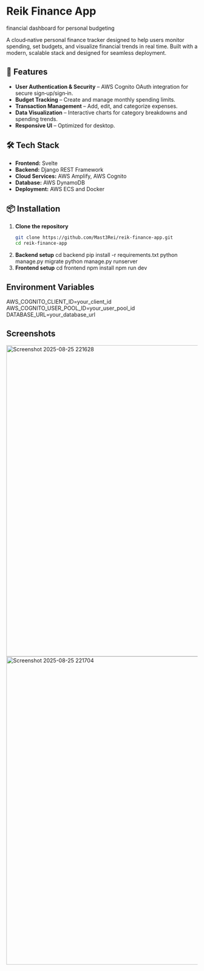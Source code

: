 # Reik Finance App
financial dashboard for personal budgeting 


A cloud‑native personal finance tracker designed to help users monitor spending, set budgets, and visualize financial trends in real time. Built with a modern, scalable stack and designed for seamless deployment.

## 🚀 Features
- **User Authentication & Security** – AWS Cognito OAuth integration for secure sign‑up/sign‑in.
- **Budget Tracking** – Create and manage monthly spending limits.
- **Transaction Management** – Add, edit, and categorize expenses.
- **Data Visualization** – Interactive charts for category breakdowns and spending trends.
- **Responsive UI** – Optimized for desktop.

## 🛠 Tech Stack
- **Frontend:** Svelte
- **Backend:** Django REST Framework
- **Cloud Services:** AWS Amplify, AWS Cognito
- **Database:** AWS DynamoDB
- **Deployment:** AWS ECS and Docker

## 📦 Installation
1. **Clone the repository**
   ```bash
   git clone https://github.com/Mast3Rei/reik-finance-app.git
   cd reik-finance-app

2. **Backend setup**
  cd backend
  pip install -r requirements.txt
  python manage.py migrate
  python manage.py runserver
4. **Frontend setup**
   cd frontend
  npm install
  npm run dev


## Environment Variables
  AWS_COGNITO_CLIENT_ID=your_client_id
  AWS_COGNITO_USER_POOL_ID=your_user_pool_id
  DATABASE_URL=your_database_url

## Screenshots
<img width="1913" height="818" alt="Screenshot 2025-08-25 221628" src="https://github.com/user-attachments/assets/bc8ce400-8dac-479f-b83e-c30912a6e4ab" />

<img width="1919" height="810" alt="Screenshot 2025-08-25 221704" src="https://github.com/user-attachments/assets/5d730d9f-160f-47c6-841a-67b12a80fcd3" />

  
